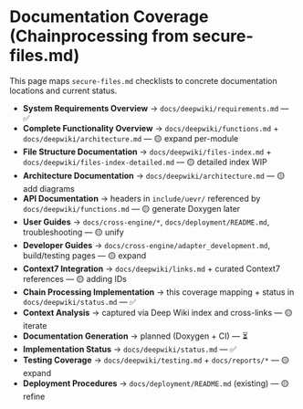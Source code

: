 # Documentation Coverage (Chainprocessing from secure-files.md)

This page maps `secure-files.md` checklists to concrete documentation locations and current status.

- __System Requirements Overview__ → `docs/deepwiki/requirements.md` — ✅
- __Complete Functionality Overview__ → `docs/deepwiki/functions.md` + `docs/deepwiki/architecture.md` — 🟡 expand per-module
- __File Structure Documentation__ → `docs/deepwiki/files-index.md` + `docs/deepwiki/files-index-detailed.md` — 🟡 detailed index WIP
- __Architecture Documentation__ → `docs/deepwiki/architecture.md` — 🟡 add diagrams
- __API Documentation__ → headers in `include/uevr/` referenced by `docs/deepwiki/functions.md` — 🟡 generate Doxygen later
- __User Guides__ → `docs/cross-engine/*`, `docs/deployment/README.md`, troubleshooting — 🟡 unify
- __Developer Guides__ → `docs/cross-engine/adapter_development.md`, build/testing pages — 🟡 expand
- __Context7 Integration__ → `docs/deepwiki/links.md` + curated Context7 references — 🟡 adding IDs
- __Chain Processing Implementation__ → this coverage mapping + status in `docs/deepwiki/status.md` — ✅
- __Context Analysis__ → captured via Deep Wiki index and cross-links — 🟡 iterate
- __Documentation Generation__ → planned (Doxygen + CI) — ⏳
- __Implementation Status__ → `docs/deepwiki/status.md` — ✅
- __Testing Coverage__ → `docs/deepwiki/testing.md` + `docs/reports/*` — 🟡 expand
- __Deployment Procedures__ → `docs/deployment/README.md` (existing) — 🟡 refine
